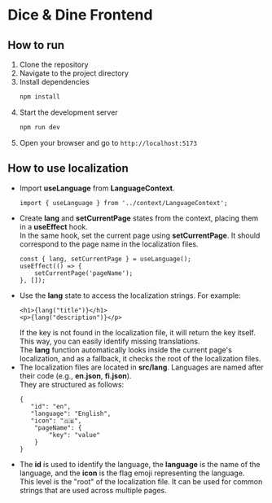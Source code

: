 # Dice & Dine Frontend

## How to run
1. Clone the repository
2. Navigate to the project directory
3. Install dependencies
   ```bash
   npm install
   ```
4. Start the development server
   ```bash
   npm run dev
   ```
5. Open your browser and go to `http://localhost:5173`

## How to use localization
- Import **useLanguage** from **LanguageContext**.
   ```
   import { useLanguage } from '../context/LanguageContext';
   ```
- Create **lang** and **setCurrentPage** states from the context, placing them in a **useEffect** hook.  
In the same hook, set the current page using **setCurrentPage**. It should correspond to the page name in the localization files.
   ```
   const { lang, setCurrentPage } = useLanguage();
   useEffect(() => {
       setCurrentPage('pageName');
   }, []);
   ```
- Use the **lang** state to access the localization strings. For example:
   ```
   <h1>{lang("title")}</h1>
   <p>{lang("description")}</p>
   ```
   If the key is not found in the localization file, it will return the key itself. This way, you can easily identify missing translations.  
   The **lang** function automatically looks inside the current page's localization, and as a fallback, it checks the root of the localization files.
- The localization files are located in **src/lang**. Languages are named after their code (e.g., **en.json**, **fi.json**).  
They are structured as follows:
   ```
   {
      "id": "en",
      "language": "English",
      "icon": "🇬🇧",
       "pageName": {
           "key": "value"
       }
   }
   ```
- The **id** is used to identify the language, the **language** is the name of the language, and the **icon** is the flag emoji representing the language.  
This level is the "root" of the localization file. It can be used for common strings that are used across multiple pages.